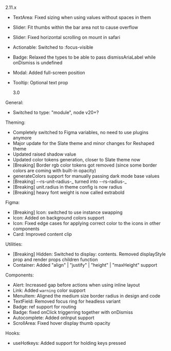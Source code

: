 2.11.x

- TextArea: Fixed sizing when using values without spaces in them
- Slider: Fit thumbs within the bar area not to cause overflow
- Slider: Fixed horizontal scrolling on mount in safari
- Actionable: Switched to :focus-visible
- Badge: Relaxed the types to be able to pass dismissAriaLabel while onDismiss is undefined
- Modal: Added full-screen position
- Tooltip: Optional text prop

  3.0

General:

- Switched to type: "module", node v20+?

Theming:

- Completely switched to Figma variables, no need to use plugins anymore
- Major update for the Slate theme and minor changes for Reshaped theme
- Updated raised shadow value
- Updated color tokens generation, closer to Slate theme now
- [Breaking] Border rgb color tokens got removed (since some border colors are coming with built-in opacity)
- generateColors support for manually passing dark mode base values
- [Breaking] --rs-unit-radius-_ turned into --rs-radius-_
- [Breaking] unit.radius in theme config is now radius
- [Breaking] heavy font weight is now called extrabold

Figma:

- [Breaking] Icon: switched to use instance swapping
- Icon: Added on background colors support
- Icon: Fixed edge cases for applying correct color to the icons in other components
- Card: Improved content clip

Utilities:

- [Breaking] Hidden: Switched to display: contents. Removed displayStyle prop and render props children function
- Container: Added "align" | "justify" | "height" | "maxHeight" support

Components:

- Alert: Increased gap before actions when using inline layout
- Link: Added `warning` color support
- MenuItem: Aligned the medium size border radius in design and code
- TextField: Removed focus ring for headless variant
- Badge: ref support for routing
- Badge: fixed onClick triggerring together with onDismiss
- Autocomplete: Added onInput support
- ScrollArea: Fixed hover display thumb opacity

Hooks:

- useHotkeys: Added support for holding keys pressed

